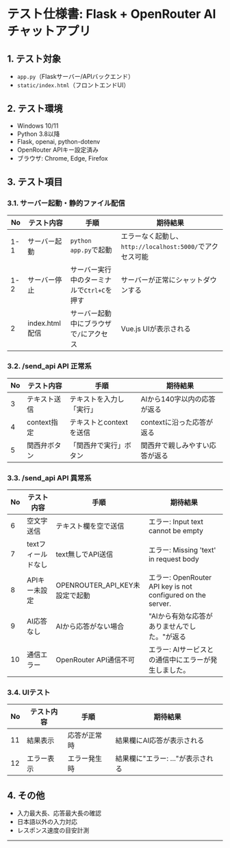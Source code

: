 # テスト仕様書: Flask + OpenRouter AI チャットアプリ

## 1. テスト対象
- `app.py`（Flaskサーバー/APIバックエンド）
- `static/index.html`（フロントエンドUI）

## 2. テスト環境
- Windows 10/11
- Python 3.8以降
- Flask, openai, python-dotenv
- OpenRouter APIキー設定済み
- ブラウザ: Chrome, Edge, Firefox

## 3. テスト項目

### 3.1. サーバー起動・静的ファイル配信
| No | テスト内容 | 手順 | 期待結果 |
|----|------------|------|----------|
| 1-1  | サーバー起動 | `python app.py`で起動 | エラーなく起動し、`http://localhost:5000/`でアクセス可能 |
| 1-2  | サーバー停止 | サーバー実行中のターミナルで`Ctrl+C`を押す | サーバーが正常にシャットダウンする |
| 2    | index.html配信 | サーバー起動中にブラウザで`/`にアクセス | Vue.js UIが表示される |

### 3.2. /send_api API 正常系
| No | テスト内容 | 手順 | 期待結果 |
|----|------------|------|----------|
| 3  | テキスト送信 | テキストを入力し「実行」 | AIから140字以内の応答が返る |
| 4  | context指定 | テキストとcontextを送信 | contextに沿った応答が返る |
| 5  | 関西弁ボタン | 「関西弁で実行」ボタン | 関西弁で親しみやすい応答が返る |

### 3.3. /send_api API 異常系
| No | テスト内容 | 手順 | 期待結果 |
|----|------------|------|----------|
| 6  | 空文字送信 | テキスト欄を空で送信 | エラー: Input text cannot be empty |
| 7  | textフィールドなし | text無しでAPI送信 | エラー: Missing 'text' in request body |
| 8  | APIキー未設定 | OPENROUTER_API_KEY未設定で起動 | エラー: OpenRouter API key is not configured on the server. |
| 9  | AI応答なし | AIから応答がない場合 | "AIから有効な応答がありませんでした。"が返る |
| 10 | 通信エラー | OpenRouter API通信不可 | エラー: AIサービスとの通信中にエラーが発生しました。 |

### 3.4. UIテスト
| No | テスト内容 | 手順 | 期待結果 |
|----|------------|------|----------|
| 11 | 結果表示 | 応答が正常時 | 結果欄にAI応答が表示される |
| 12 | エラー表示 | エラー発生時 | 結果欄に"エラー: ..."が表示される |

## 4. その他
- 入力最大長、応答最大長の確認
- 日本語以外の入力対応
- レスポンス速度の目安計測

---
